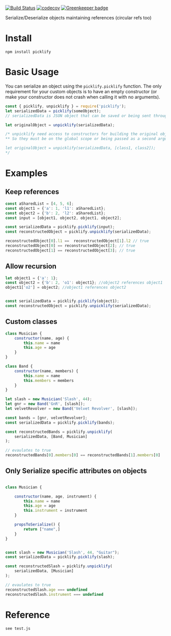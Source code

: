 
[![Build Status](https://travis-ci.org/lwoites/picklify.svg?branch=master)](https://travis-ci.org/lwoites/picklify)
[![codecov](https://codecov.io/gh/lwoites/picklify/branch/master/graph/badge.svg)](https://codecov.io/gh/lwoites/picklify) [![Greenkeeper badge](https://badges.greenkeeper.io/lwoites/picklify.svg)](https://greenkeeper.io/)


Serialize/Deserialize objects maintaining references (circular refs too)

Install
=======
    npm install picklify

Basic Usage
=======

You can serialize an object using the `picklify.picklify` function. 
The only requirement for your custom objects is to have an empty constructor (or make your constructor does not crash when calling it with no arguments).


```javascript
const { picklify, unpicklify } = require('picklify');
let serializedData = picklify(someObject);
// serializedData is JSON object that can be saved or being sent through the network

let originalObject = unpicklify(serializedData);

/* unpicklify need access to constructors for building the original objects.
** So they must be on the global scope or being passed as a second argument to unpicklify

let originalObject = unpicklify(serializedData, [class1, class2]);
*/
```

Examples
=======

Keep references
--------------

```javascript
const aSharedList = [4, 5, 6];
const object1 = {'a': 1, 'l1': aSharedList};
const object2 = {'b': 2, 'l2': aSharedList};
const input = [object1, object2, object1, object2];

const serializedData = picklify.picklify(input);
const reconstructedObject = picklify.unpicklify(serializedData);

reconstructedObject[0].l1 ==  reconstructedObject[1].l2 // true
reconstructedObject[0] == reconstructedObject[2]; // true
reconstructedObject[1] == reconstructedObject[3]; // true
```

Allow recursion
---------------

```javascript
let object1 = {'a': 1};
const object2 = {'b': 2, 'o1': object1}; //object2 references object1
object1['o2'] = object2; //object1 references object2


const serializedData = picklify.picklify(object1);
const reconstructedObject = picklify.unpicklify(serializedData);
```

Custom classes
--------------

```javascript
class Musician {
    constructor(name, age) {
        this.name = name
        this.age = age
    }
}

class Band {
    constructor(name, members) {
        this.name = name
        this.members = members
    }
}

let slash = new Musician('Slash', 44);
let gnr = new Band('GnR', [slash]);
let velvetRevolver = new Band('Velvet Revolver', [slash]);

const bands = [gnr, velvetRevolver];
const serializedData = picklify.picklify(bands);

const reconstructedBands = picklify.unpicklify(
    serializedData, [Band, Musician]
);

// evaulates to true
reconstructedBands[0].members[0] == reconstructedBands[1].members[0]
```

Only Serialize specific attributes on objects
--------------

```javascript

class Musician {

    constructor(name, age, instrument) {
        this.name = name
        this.age = age
        this.instrument = instrument
    }

    propsToSerialize() {
        return ["name",]
    }
}


const slash = new Musician('Slash', 44, "Guitar");
const serializedData = picklify.picklify(slash);

const reconstructedSlash = picklify.unpicklify(
    serializedData, [Musician]
);

// evaulates to true
reconstructedSlash.age === undefined
reconstructedSlash.instrument === undefined
```

Reference
=======
    see test.js
